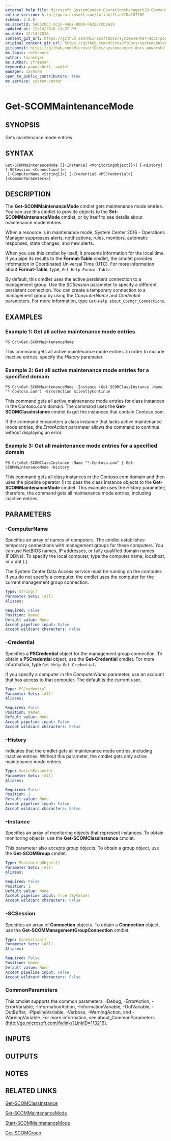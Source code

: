 ```yaml
---
external help file: Microsoft.SystemCenter.OperationsManagerV10.Commands.dll-Help.xml
online version: http://go.microsoft.com/fwlink/?LinkID=187702
schema: 2.0.0
ms.assetid: 54E520CC-5C1F-4482-80D9-F62B7CCD2A19
updated_at: 12/14/2016 11:37 PM
ms.date: 12/14/2016
content_git_url: https://github.com/MicrosoftDocs/systemcenter-docs-powershell/blob/master/systemcenter-cmdlets/SystemCenter2016/OperationsManager/v1/Get-SCOMMaintenanceMode.md
original_content_git_url: https://github.com/MicrosoftDocs/systemcenter-docs-powershell/blob/master/systemcenter-cmdlets/SystemCenter2016/OperationsManager/v1/Get-SCOMMaintenanceMode.md
gitcommit: https://github.com/MicrosoftDocs/systemcenter-docs-powershell/blob/ddd0fefc9adaabb9394eb6c21b33370913d1830d/systemcenter-cmdlets/SystemCenter2016/OperationsManager/v1/Get-SCOMMaintenanceMode.md
ms.topic: reference
author: tarameyer
ms.author: cfreeman
keywords: powershell, cmdlet
manager: carmonm
open_to_public_contributors: true
ms.service: system-center
---
```


# Get-SCOMMaintenanceMode

## SYNOPSIS
Gets maintenance mode entries.

## SYNTAX

```
Get-SCOMMaintenanceMode [[-Instance] <MonitoringObject[]>] [-History] [-SCSession <Connection[]>]
 [-ComputerName <String[]>] [-Credential <PSCredential>] [<CommonParameters>]
```

## DESCRIPTION
The **Get-SCOMMaintenanceMode** cmdlet gets maintenance mode entries.
You can use this cmdlet to provide objects to the **Set-SCOMMaintenanceMode** cmdlet, or by itself to see details about maintenance mode entries.

When a resource is in maintenance mode, System Center 2016 - Operations Manager suppresses alerts, notifications, rules, monitors, automatic responses, state changes, and new alerts.

When you use this cmdlet by itself, it presents information for the local time.
If you pipe its results to the **Format-Table** cmdlet, the cmdlet provides information in Coordinated Universal Time (UTC).
For more information about **Format-Table**, type, `Get-Help Format-Table`.

By default, this cmdlet uses the active persistent connection to a management group.
Use the *SCSession* parameter to specify a different persistent connection.
You can create a temporary connection to a management group by using the *ComputerName* and *Credential* parameters.
For more information, type `Get-Help about_OpsMgr_Connections`.

## EXAMPLES

### Example 1: Get all active maintenance mode entries
```
PS C:\>Get-SCOMMaintenanceMode
```

This command gets all active maintenance mode entries.
In order to include inactive entries, specify the *History* parameter.

### Example 2: Get all active maintenance mode entries for a specified domain
```
PS C:\>Get-SCOMMaintenanceMode -Instance (Get-SCOMClassInstance -Name "*.Contoso.com") -ErrorAction SilentlyContinue
```

This command gets all active maintenance mode entries for class instances in the Contoso.com domain.
The command uses the **Get-SCOMClassInstance** cmdlet to get the instances that contain Contoso.com.

If the command encounters a class instance that lacks active maintenance mode entries, the *ErrorAction* parameter allows the command to continue without displaying an error.

### Example 3: Get all maintenance mode entries for a specified domain
```
PS C:\>Get-SCOMClassInstance -Name "*.Contoso.com" | Get-SCOMMaintenanceMode -History
```

This command gets all class instances in the Contoso.com domain and then uses the pipeline operator (|) to pass the class instance objects to the **Get-SCOMMaintenanceMode** cmdlet.
This example uses the *History* parameter; therefore, the command gets all maintenance mode entries, including inactive entries.

## PARAMETERS

### -ComputerName
Specifies an array of names of computers.
The cmdlet establishes temporary connections with management groups for these computers.
You can use NetBIOS names, IP addresses, or fully qualified domain names (FQDNs).
To specify the local computer, type the computer name, localhost, or a dot (.).

The System Center Data Access service must be running on the computer.
If you do not specify a computer, the cmdlet uses the computer for the current management group connection.

```yaml
Type: String[]
Parameter Sets: (All)
Aliases: 

Required: False
Position: Named
Default value: None
Accept pipeline input: False
Accept wildcard characters: False
```

### -Credential
Specifies a **PSCredential** object for the management group connection.
To obtain a **PSCredential** object, use the **Get-Credential** cmdlet.
For more information, type `Get-Help Get-Credential`.

If you specify a computer in the *ComputerName* parameter, use an account that has access to that computer.
The default is the current user.

```yaml
Type: PSCredential
Parameter Sets: (All)
Aliases: 

Required: False
Position: Named
Default value: None
Accept pipeline input: False
Accept wildcard characters: False
```

### -History
Indicates that the cmdlet gets all maintenance mode entries, including inactive entries.
Without this parameter, the cmdlet gets only active maintenance mode entries.

```yaml
Type: SwitchParameter
Parameter Sets: (All)
Aliases: 

Required: False
Position: 2
Default value: None
Accept pipeline input: False
Accept wildcard characters: False
```

### -Instance
Specifies an array of monitoring objects that represent instances.
To obtain monitoring objects, use the **Get-SCOMClassInstance** cmdlet.

This parameter also accepts group objects.
To obtain a group object, use the **Get-SCOMGroup** cmdlet.

```yaml
Type: MonitoringObject[]
Parameter Sets: (All)
Aliases: 

Required: False
Position: 1
Default value: None
Accept pipeline input: True (ByValue)
Accept wildcard characters: False
```

### -SCSession
Specifies an array of **Connection** objects.
To obtain a **Connection** object, use the **Get-SCOMManagementGroupConnection** cmdlet.

```yaml
Type: Connection[]
Parameter Sets: (All)
Aliases: 

Required: False
Position: Named
Default value: None
Accept pipeline input: False
Accept wildcard characters: False
```

### CommonParameters
This cmdlet supports the common parameters: -Debug, -ErrorAction, -ErrorVariable, -InformationAction, -InformationVariable, -OutVariable, -OutBuffer, -PipelineVariable, -Verbose, -WarningAction, and -WarningVariable. For more information, see about_CommonParameters (http://go.microsoft.com/fwlink/?LinkID=113216).

## INPUTS

## OUTPUTS

## NOTES

## RELATED LINKS

[Get-SCOMClassInstance](xref:SystemCenter2016/OperationsManager/v1/Get-SCOMClassInstance.md)

[Set-SCOMMaintenanceMode](xref:SystemCenter2016/OperationsManager/v1/Set-SCOMMaintenanceMode.md)

[Start-SCOMMaintenanceMode](xref:SystemCenter2016/OperationsManager/v1/Start-SCOMMaintenanceMode.md)

[Get-SCOMGroup](xref:SystemCenter2016/OperationsManager/v1/Get-SCOMGroup.md)

